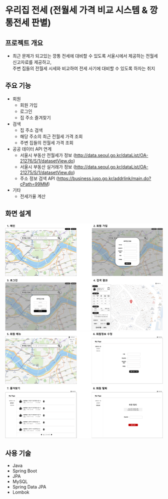 # 우리집 전세 (전월세 가격 비교 시스템 & 깡통전세 판별)
## 프로젝트 개요
- 최근 문제가 되고있는 깡통 전세에 대비할 수 있도록 서울시에서 제공하는 전월세 신고자료를 제공하고, <br>
  주변 집들의 전월세 시세와 비교하여 전세 사기에 대비할 수 있도록 하자는 취지
## 주요 기능
- 회원
  - 회원 가입
  - 로그인
  - 집 주소 즐겨찾기
- 검색
  - 집 주소 검색
  - 해당 주소의 최근 전월세 가격 조회 
  - 주변 집들의 전월세 가격 조회
- 공공 데이터 API 연계
  - 서울시 부동산 전월세가 정보 (http://data.seoul.go.kr/dataList/OA-21276/S/1/datasetView.do)
  - 서울시 부동산 실거래가 정보 (http://data.seoul.go.kr/dataList/OA-21275/S/1/datasetView.do)
  - 주소 정보 검색 API (https://business.juso.go.kr/addrlink/main.do?cPath=99MM)
- 기타
  - 전세가율 계산
## 화면 설계
![](화면스텝.png)
![](화면스텝2.png)
## 사용 기술
- Java
- Spring Boot
- JPA
- MySQL
- Spring Data JPA
- Lombok


